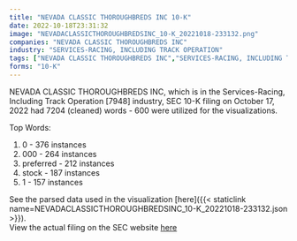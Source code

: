 ```yaml
---
title: "NEVADA CLASSIC THOROUGHBREDS INC 10-K"
date: 2022-10-18T23:31:32
image: "NEVADACLASSICTHOROUGHBREDSINC_10-K_20221018-233132.png"
companies: "NEVADA CLASSIC THOROUGHBREDS INC"
industry: "SERVICES-RACING, INCLUDING TRACK OPERATION"
tags: ["NEVADA CLASSIC THOROUGHBREDS INC","SERVICES-RACING, INCLUDING TRACK OPERATION","10-17-2022","10-K"]
forms: "10-K"
---
```

NEVADA CLASSIC THOROUGHBREDS INC, which is in the Services-Racing, Including Track Operation [7948] industry, SEC 10-K filing on October 17, 2022 had 7204 (cleaned) words - 600 were utilized for the visualizations.

Top Words:
1. 0 - 376 instances
2. 000 - 264 instances
3. preferred - 212 instances
4. stock - 187 instances
5. 1 - 157 instances


See the parsed data used in the visualization [here]({{< staticlink name=NEVADACLASSICTHOROUGHBREDSINC_10-K_20221018-233132.json >}}).  
View the actual filing on the SEC website [here](https://www.sec.gov/Archives/edgar/data/1128383/0001128383-22-000010.txt)